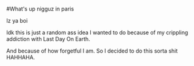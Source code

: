 #What's up nigguz in paris

Iz ya boi


Idk this is just a random ass idea I wanted to do because of my crippling addiction with Last Day On Earth.

And because of how forgetful I am. So I decided to do this sorta shit HAHHAHA.